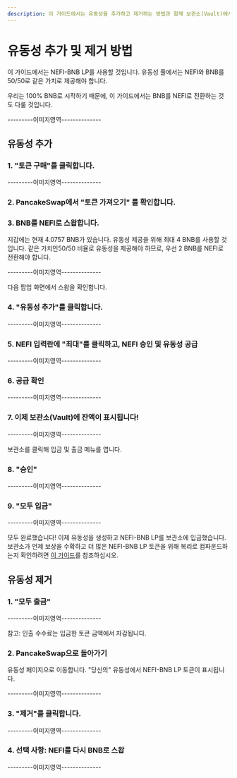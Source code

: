 ```yaml
---
description: 이 가이드에서는 유동성을 추가하고 제거하는 방법과 함께 보관소(Vault)에서 스테이킹 및 언스테이킹하는 방법에 대해 알려드립니다.
---
```


# 유동성 추가 및 제거 방법

이 가이드에서는 NEFI-BNB LP를 사용할 것입니다. 유동성 풀에서는 NEFI와 BNB를 50/50로 같은 가치로 제공해야 합니다.&#x20;

우리는 100% BNB로 시작하기 때문에, 이 가이드에서는 BNB를 NEFI로 전환하는 것도 다룰 것입니다.

\---------이미지영역--------------

## 유동성 추가

### 1. "토큰 구매"를 클릭합니다.

\---------이미지영역--------------

### 2. PancakeSwap에서 "토큰 가져오기" 를 확인합니다.

### 3. BNB를 NEFI로 스왑합니다.

지갑에는 현재 4.0757 BNB가 있습니다. 유동성 제공을 위해 최대 4 BNB를 사용할 것입니다. 같은 가치인50/50 비율로 유동성을 제공해야 하므로, 우선 2 BNB를 NEFI로 전환해야 합니다.

\---------이미지영역--------------

다음 팝업 화면에서 스왑을 확인합니다.

### 4. "유동성 추가"를 클릭합니다.

\---------이미지영역--------------

### 5. NEFI 입력란에 "최대"를 클릭하고, NEFI 승인 및 유동성 공급

\---------이미지영역--------------

### 6. 공급 확인

\---------이미지영역--------------

### 7. 이제 보관소(Vault)에 잔액이 표시됩니다!

\---------이미지영역--------------

보관소를 클릭해 입금 및 출금 메뉴를 엽니다.

### 8. "승인"

\---------이미지영역--------------

### 9. "모두 입금"

\---------이미지영역--------------

모두 완료했습니다! 이제 유동성을 생성하고 NEFI-BNB LP를 보관소에 입금했습니다. 보관소가 언제 보상을 수확하고 더 많은 NEFI-BNB LP 토큰을 위해 복리로 컴파운드하는지 확인하려면 [이 가이드](vaults-1.md)를 참조하십시오.

## 유동성 제거

### 1. "모두 출금"

\---------이미지영역--------------

참고: 인출 수수료는 입금한 토큰 금액에서 차감됩니다.

### 2. PancakeSwap으로 돌아가기

유동성 페이지으로 이동합니다. "당신의" 유동성에서 NEFI-BNB LP 토큰이 표시됩니다.

\---------이미지영역--------------

### 3. "제거"를 클릭합니다.

\---------이미지영역--------------

### 4. 선택 사항: NEFI를 다시 BNB로 스왑

\---------이미지영역--------------

